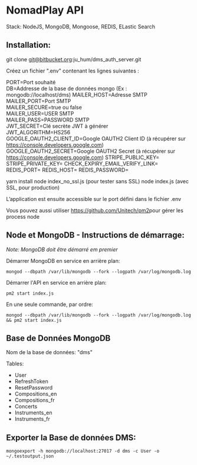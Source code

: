 # NomadPlay API
Stack: NodeJS, MongoDB, Mongoose, REDIS, ELastic Search

## Installation:

git clone ​git@bitbucket.org​:ju_hum/dms_auth_server.git

Créez un fichier ".env" contenant les lignes suivantes :

PORT=Port souhaité  
DB=Addresse de la base de données mongo (Ex : mongodb://localhost/dms) MAILER_HOST=Adresse SMTP   
MAILER_PORT=Port SMTP  
MAILER_SECURE=true ou false  
MAILER_USER=USER SMTP  
MAILER_PASS=PASSWORD SMTP  
JWT_SECRET=Clé secrète JWT à générer  
JWT_ALGORITHM=HS256  
GOOGLE_OAUTH2_CLIENT_ID=Google OAUTH2 Client ID (à récupérer sur https://console.developers.google.com) GOOGLE_OAUTH2_SECRET=Google OAUTH2 Secret (à récupérer sur https://console.developers.google.com​)
STRIPE_PUBLIC_KEY=
STRIPE_PRIVATE_KEY=
CHECK_EXPIRY_EMAIL_VERIFY_LINK=
REDIS_PORT=
REDIS_HOST=
REDIS_PASSWORD=

yarn install
node index_no_ssl.js (pour tester sans SSL)
node index.js (avec SSL, pour production)

L’application est ensuite accessible sur le port défini dans le fichier .env

Vous pouvez aussi utiliser ​https://github.com/Unitech/pm2​ pour gérer les process node

## Node et MongoDB - Instructions de démarrage:

_Note: MongoDB doit être démarré em premier_ 

Démarrer MongoDB en service en arrière plan: 

`mongod --dbpath /var/lib/mongodb --fork --logpath /var/log/mongodb.log`

Démarrer l'API en service en arrière plan:

`pm2 start index.js`

En une seule commande, par ordre: 

`mongod --dbpath /var/lib/mongodb --fork --logpath /var/log/mongodb.log && pm2 start index.js`

## Base de Données MongoDB
Nom de la base de données: "dms"  

Tables:  

- User  
- RefreshToken  
- ResetPassword  
- Compositions_en
- Compositions_fr
- Concerts
- Instruments_en
- Instruments_fr

## Exporter la Base de données DMS:
`mongoexport -h mongodb://localhost:27017 -d dms -c User -o ~/.testoutput.json`
